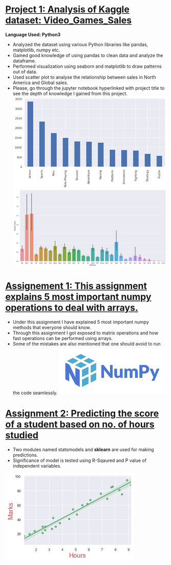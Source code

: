 
# [Project 1: Analysis of Kaggle dataset: Video_Games_Sales](https://github.com/abhigangalwar/Abhijeet_Data_Analysis_Portfolio/blob/main/video-games-sales-data.ipynb)
**Language Used: Python3**
* Analyzed the dataset using various Python libraries like pandas, matplotlib, numpy etc.
* Gained good knowledge of using pandas to clean data and analyze the dataframe.
* Performed visualization using seaborn and matplotlib to draw patterns out of data.
* Used scatter plot to analyse the relationship between sales in North America and Global sales.
* Please, go through the jupyter notebook hyperlinked with project title to see the depth of knowledge I gained from this project.
![](/images/Genre.png)
![](/images/Global%20sales%20bar.png)



# [Assignement 1: This assignment explains 5 most important numpy operations to deal with arrays.](https://github.com/abhigangalwar/Abhijeet_Data_Analysis_Portfolio/blob/main/numpy-array-operations.ipynb)
* Under this assignment I have explained 5 most important numpy methods that everyone should know.
* Through this assignment I got exposed to matrix operations and how fast operations can be performed using arrays.
* Some of the mistakes are also mentioned that one should avoid to run the code seamlessly.
![](/images/Numpy.png)



# [Assignment 2: Predicting the score of a student based on no. of hours studied](https://github.com/abhigangalwar/Supervised_Machine_Learning/blob/main/The%20Sparks%20Foundation-checkpoint.ipynb)
* Two modules named statsmodels and **sklearn** are used for making predictions.
* Significance of model is tested using R-Sqaured and P value of independent variables.

![](/images/Multivariate_regresiion.png)
